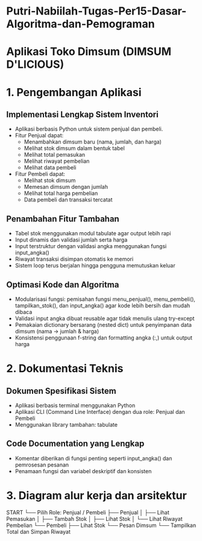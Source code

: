 # Putri-Nabiilah-Tugas-Per15-Dasar-Algoritma-dan-Pemograman
# Aplikasi Toko Dimsum (DIMSUM D'LICIOUS)
# 1. Pengembangan Aplikasi
## Implementasi Lengkap Sistem Inventori
- Aplikasi berbasis Python untuk sistem penjual dan pembeli.
- Fitur Penjual dapat:
  - Menambahkan dimsum baru (nama, jumlah, dan harga)
  - Melihat stok dimsum dalam bentuk tabel
  - Melihat total pemasukan
  - Melihat riwayat pembelian
  - Melihat data pembeli
- Fitur Pembeli dapat:
  - Melihat stok dimsum
  - Memesan dimsum dengan jumlah
  - Melihat total harga pembelian
  - Data pembeli dan transaksi tercatat
    
## Penambahan Fitur Tambahan
- Tabel stok menggunakan modul tabulate agar output lebih rapi
- Input dinamis dan validasi jumlah serta harga
- Input terstruktur dengan validasi angka menggunakan fungsi input_angka()
- Riwayat transaksi disimpan otomatis ke memori
- Sistem loop terus berjalan hingga pengguna memutuskan keluar

## Optimasi Kode dan Algoritma
- Modularisasi fungsi: pemisahan fungsi menu_penjual(), menu_pembeli(), tampilkan_stok(), dan input_angka() agar kode lebih bersih dan mudah dibaca
- Validasi input angka dibuat reusable agar tidak menulis ulang try-except
- Pemakaian dictionary bersarang (nested dict) untuk penyimpanan data dimsum (nama -> jumlah & harga)
- Konsistensi penggunaan f-string dan formatting angka (:,) untuk output harga

# 2. Dokumentasi Teknis
## Dokumen Spesifikasi Sistem
- Aplikasi berbasis terminal menggunakan Python
- Aplikasi CLI (Command Line Interface) dengan dua role: Penjual dan Pembeli
- Menggunakan library tambahan: tabulate

## Code Documentation yang Lengkap
- Komentar diberikan di fungsi penting seperti input_angka() dan pemrosesan pesanan
- Penamaan fungsi dan variabel deskriptif dan konsisten

# 3. Diagram alur kerja dan arsitektur
START
 └── Pilih Role: Penjual / Pembeli
       ├── Penjual
       │     ├── Lihat Pemasukan
       │     ├── Tambah Stok
       │     ├── Lihat Stok
       │     └── Lihat Riwayat Pembelian
       └── Pembeli
             ├── Lihat Stok
             └── Pesan Dimsum
                    └── Tampilkan Total dan Simpan Riwayat


